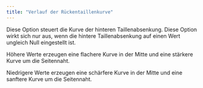 ```yaml
---
title: "Verlauf der Rückentaillenkurve"
---
```


Diese Option steuert die Kurve der hinteren Taillenabsenkung. Diese Option wirkt sich nur aus, wenn die hintere Taillenabsenkung auf einen Wert ungleich Null eingestellt ist.

Höhere Werte erzeugen eine flachere Kurve in der Mitte und eine stärkere Kurve um die Seitennaht.

Niedrigere Werte erzeugen eine schärfere Kurve in der Mitte und eine sanftere Kurve um die Seitennaht.



